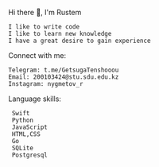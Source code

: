 Hi there 👋, I'm Rustem
   
    I like to write code
    I like to learn new knowledge
    I have a great desire to gain experience

Connect with me:

    Telegram: t.me/GetsugaTenshooou
    Email: 200103424@stu.sdu.edu.kz
    Instagram: nygmetov_r
   
   
Language skills:

     Swift
     Python
     JavaScript
     HTML,CSS
     Go
     SQLite
     Postgresql
